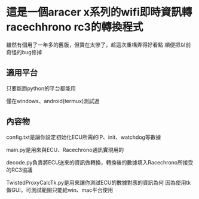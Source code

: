 # 這是一個aracer x系列的wifi即時資訊轉racechhrono rc3的轉換程式

雖然有個用了一年多的舊版，但實在太慘了，趁這次重構弄得好看點
順便把以前奇怪的bug修掉

## 適用平台
只要能跑python的平台都能用

僅在windows、android(termux)測試過

## 內容物
config.txt是讓你設定初始化ECU所需的IP、init、watchdog等數據

main.py是用來與ECU、Racechrono通訊實現用的

decode.py負責將ECU送來的資訊做轉換，轉換後的數據填入Racechrono所接受的RC3協議

TwistedProxyCalcTk.py是用來讓你測試ECU的數據對應的資訊為何
因為使用tk做GUI，可測試範圍只能給win、mac平台使用